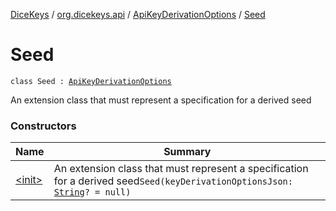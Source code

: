 [DiceKeys](../../../index.md) / [org.dicekeys.api](../../index.md) / [ApiKeyDerivationOptions](../index.md) / [Seed](./index.md)

# Seed

`class Seed : `[`ApiKeyDerivationOptions`](../index.md)

An extension class that must represent a specification for a derived seed

### Constructors

| Name | Summary |
|---|---|
| [&lt;init&gt;](-init-.md) | An extension class that must represent a specification for a derived seed`Seed(keyDerivationOptionsJson: `[`String`](https://kotlinlang.org/api/latest/jvm/stdlib/kotlin/-string/index.html)`? = null)` |
